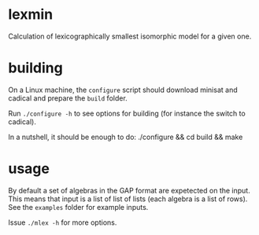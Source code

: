# lexmin

Calculation of lexicographically smallest isomorphic model for a given one.

# building

On a Linux machine, the `configure` script should download minisat and cadical
and prepare the `build` folder.

Run `./configure -h`  to see options for building  (for instance the switch to cadical).

In a nutshell, it should be enough to do:
     ./configure && cd build && make

# usage

By default a set of algebras in the GAP format are expetected on the input.
This means that input is a list of list of lists (each algebra is a list of
rows). See the `examples` folder for example inputs.

Issue `./mlex -h` for more options.
